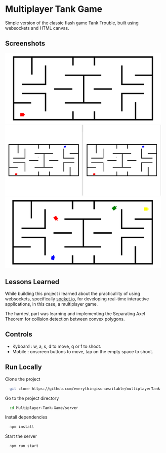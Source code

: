 
# Multiplayer Tank Game

Simple version of the classic flash game Tank Trouble, built using websockets and HTML canvas.


## Screenshots

![](https://github.com/everythingisunavailable/Multiplayer-Tank-Game/blob/main/screenshots/tank_one.png)
![](https://github.com/everythingisunavailable/Multiplayer-Tank-Game/blob/main/screenshots/tank_two.png)
![](https://github.com/everythingisunavailable/Multiplayer-Tank-Game/blob/main/screenshots/tank_three.png)

## Lessons Learned

While building this project i learned about the practicallity of using websockets, specifically [socket.io](https://socket.io/), for developing real-time interactive applications, in this case, a multiplayer game.

The hardest part was learning and implementing the Separating Axel Theorem for collision detection between convex polygons.


## Controls
- Kyboard : w, a, s, d to move, q or f to shoot.
- Mobile : onscreen buttons to move, tap on the empty space to shoot.

## Run Locally

Clone the project

```bash
  git clone https://github.com/everythingisunavailable/multiplayerTank
```

Go to the project directory

```bash
  cd Multiplayer-Tank-Game/server
```

Install dependencies

```bash
  npm install
```

Start the server

```bash
  npm run start
```

